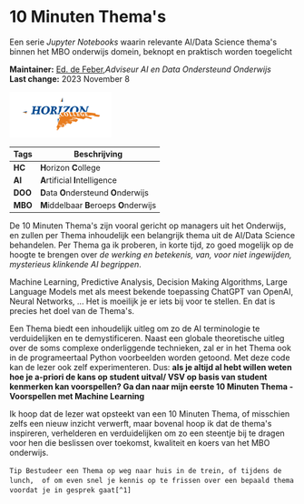 # 10 Minuten Thema's
Een serie *Jupyter Notebooks* waarin relevante AI/Data Science thema's binnen het MBO onderwijs domein, beknopt en praktisch worden toegelicht

**Maintainer:** [Ed. de Feber](mailto://e.defeber@horizoncollege.nl),*Adviseur AI en Data Ondersteund Onderwijs*   
**Last change:** 2023 November 8

![Horizon College Logo](https://github.com/EdF2021/tien_minuten_themas_codespace/blob/main/notebooks/horizon_logo.png) 
 
| Tags | Beschrijving |
| --- | ---|
| **HC** | **H**orizon **C**ollege |
| **AI** | **A**rtificial **I**ntelligence |
| **DOO** | **D**ata **O**ndersteund **O**nderwijs |
| **MBO** | **M**iddelbaar **B**eroeps **O**nderwijs |

De 10 Minuten Thema's zijn vooral gericht op managers uit het Onderwijs, en zullen per Thema inhoudelijk een belangrijk thema uit de AI/Data Science behandelen. Per Thema ga ik proberen, in korte tijd, zo goed mogelijk op de hoogte te brengen over *de werking en betekenis, van, voor niet ingewijden, mysterieus klinkende AI begrippen*. 

Machine Learning, Predictive Analysis, Decision Making Algorithms, Large Language Models met als meest bekende toepassing ChatGPT van OpenAI, Neural Networks, ... Het is moeilijk je er iets bij voor te stellen. En dat is precies het doel van de Thema's. 

Een Thema biedt een inhoudelijk uitleg om zo de AI terminologie te verduidelijken en te demystificeren. Naast een globale theoretische uitleg over de soms complexe onderliggende technieken, zal er in het Thema ook in de programeertaal Python voorbeelden worden getoond. Met deze code kan de lezer ook zelf experimenteren. Dus: **als je altijd al hebt willen weten hoe je a-priori de kans op student uitval/ VSV op basis van student kenmerken kan voorspellen? Ga dan naar mijn eerste 10 Minuten Thema - Voorspellen met Machine Learning**  

Ik hoop dat de lezer wat opsteekt van een 10 Minuten Thema, of misschien zelfs een nieuw inzicht verwerft, maar bovenal hoop ik dat de thema's inspireren, verhelderen en verduidelijken om zo een steentje bij te dragen voor hen die beslissen over toekomst, kwaliteit en koers van het MBO onderwijs. 

`Tip Bestudeer een Thema op weg naar huis in de trein, of tijdens de lunch,  of om even snel je kennis op te frissen over een bepaald thema voordat je in gesprek gaat[^1]`

[^1]: *Disclaimer: De gepresenteerde voorbeelden met Python code illustreren globaal de werking van een bepaald AI onderwerp. Een Thema heeft een didactisch doel niet een technisch of productioneel doel. Derhalve staat het je vrij om de code te kopieren, aan te passen, en te gebruiken, maar is het sterk af te raden om voor productie doeleinden te gebruiken. Het gaat om didactische verduidelijking van concepten binnen een "Thema Toy World". De gepresenteerde code, algoritmes, en modellen zijn buiten deze wereld, op zijn minst onvolledig of onbetrouwbaar, en soms zelfs gewoon incorrect of fout.*
